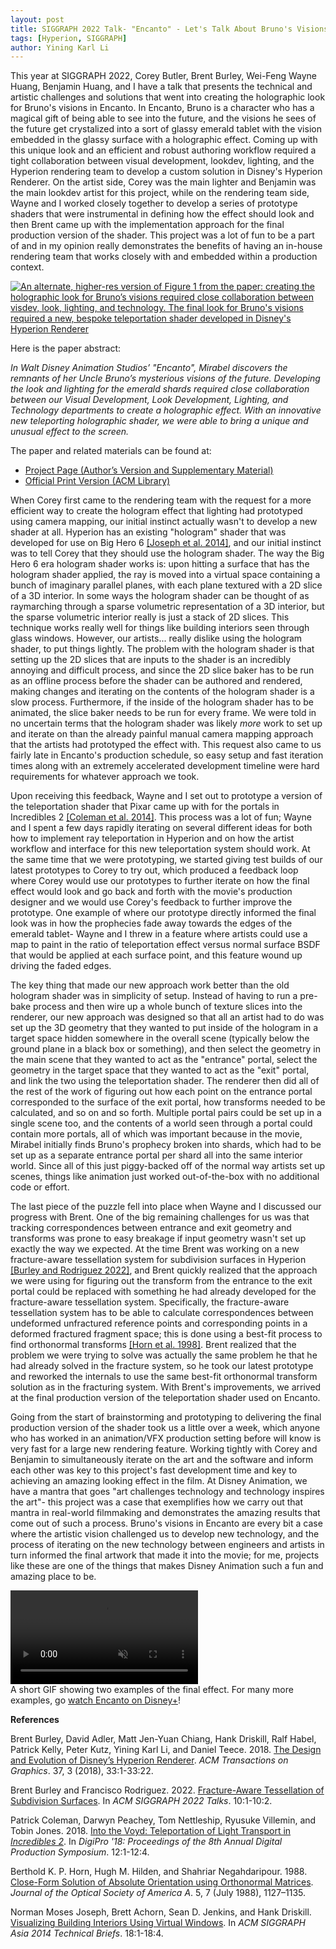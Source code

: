 ```yaml
---
layout: post
title: SIGGRAPH 2022 Talk- "Encanto" - Let's Talk About Bruno's Visions
tags: [Hyperion, SIGGRAPH]
author: Yining Karl Li
---
```


This year at SIGGRAPH 2022, Corey Butler, Brent Burley, Wei-Feng Wayne Huang, Benjamin Huang, and I have a talk that presents the technical and artistic challenges and solutions that went into creating the holographic look for Bruno's visions in Encanto.
In Encanto, Bruno is a character who has a magical gift of being able to see into the future, and the visions he sees of the future get crystalized into a sort of glassy emerald tablet with the vision embedded in the glassy surface with a holographic effect.
Coming up with this unique look and an efficient and robust authoring workflow required a tight collaboration between visual development, lookdev, lighting, and the Hyperion rendering team to develop a custom solution in Disney's Hyperion Renderer.
On the artist side, Corey was the main lighter and Benjamin was the main lookdev artist for this project, while on the rendering team side, Wayne and I worked closely together to develop a series of prototype shaders that were instrumental in defining how the effect should look and then Brent came up with the implementation approach for the final production version of the shader.
This project was a lot of fun to be a part of and in my opinion really demonstrates the benefits of having an in-house rendering team that works closely with and embedded within a production context.

[![An alternate, higher-res version of Figure 1 from the paper: creating the holographic look for Bruno’s visions required close collaboration between visdev, look, lighting, and technology. The final look for Bruno's visions required a new, bespoke teleportation shader developed in Disney's Hyperion Renderer]({{site.url}}/content/images/2022/Aug/encanto-brunos-visions/preview/teaser.jpg)]({{site.url}}/content/images/2022/Aug/encanto-brunos-visions/teaser.png)

Here is the paper abstract:

_In Walt Disney Animation Studios’ "Encanto", Mirabel discovers the remnants of her Uncle Bruno’s mysterious visions of the future. Developing the look and lighting for the emerald shards required close collaboration between our Visual Development, Look Development, Lighting, and Technology departments to create a holographic effect. With an innovative new teleporting holographic shader, we were able to bring a unique and unusual effect to the screen._

The paper and related materials can be found at:

* [Project Page (Author’s Version and Supplementary Material)](https://www.yiningkarlli.com/projects/teleportshader.html)
* [Official Print Version (ACM Library)](https://dl.acm.org/doi/10.1145/3532836.3536269)

When Corey first came to the rendering team with the request for a more efficient way to create the hologram effect that lighting had prototyped using camera mapping, our initial instinct actually wasn't to develop a new shader at all.
Hyperion has an existing "hologram" shader that was developed for use on Big Hero 6 [[Joseph et al. 2014]](https://dl.acm.org/doi/10.1145/2669024.2669029), and our initial instinct was to tell Corey that they should use the hologram shader.
The way the Big Hero 6 era hologram shader works is: upon hitting a surface that has the hologram shader applied, the ray is moved into a virtual space containing a bunch of imaginary parallel planes, with each plane textured with a 2D slice of a 3D interior.
In some ways the hologram shader can be thought of as raymarching through a sparse volumetric representation of a 3D interior, but the sparse volumetric interior really is just a stack of 2D slices.
This technique works really well for things like building interiors seen through glass windows.
However, our artists... really dislike using the hologram shader, to put things lightly.
The problem with the hologram shader is that setting up the 2D slices that are inputs to the shader is an incredibly annoying and difficult process, and since the 2D slice baker has to be run as an offline process before the shader can be authored and rendered, making changes and iterating on the contents of the hologram shader is a slow process.
Furthermore, if the inside of the hologram shader has to be animated, the slice baker needs to be run for every frame.
We were told in no uncertain terms that the hologram shader was likely _more_ work to set up and iterate on than the already painful manual camera mapping approach that the artists had prototyped the effect with.
This request also came to us fairly late in Encanto's production schedule, so easy setup and fast iteration times along with an extremely accelerated development timeline were hard requirements for whatever approach we took.

Upon receiving this feedback, Wayne and I set out to prototype a version of the teleportation shader that Pixar came up with for the portals in Incredibles 2 [[Coleman et al. 2014]](https://dl.acm.org/doi/10.1145/3233085.3233092).
This process was a lot of fun; Wayne and I spent a few days rapidly iterating on several different ideas for both how to implement ray teleportation in Hyperion and on how the artist workflow and interface for this new teleportation system should work.
At the same time that we were prototyping, we started giving test builds of our latest prototypes to Corey to try out, which produced a feedback loop where Corey would use our prototypes to further iterate on how the final effect would look and go back and forth with the movie's production designer and we would use Corey's feedback to further improve the prototype.
One example of where our prototype directly informed the final look was in how the prophecies fade away towards the edges of the emerald tablet- Wayne and I threw in a feature where artists could use a map to paint in the ratio of teleportation effect versus normal surface BSDF that would be applied at each surface point, and this feature wound up driving the faded edges.

The key thing that made our new approach work better than the old hologram shader was in simplicity of setup.
Instead of having to run a pre-bake process and then wire up a whole bunch of texture slices into the renderer, our new approach was designed so that all an artist had to do was set up the 3D geometry that they wanted to put inside of the hologram in a target space hidden somewhere in the overall scene (typically below the ground plane in a black box or something), and then select the geometry in the main scene that they wanted to act as the "entrance" portal, select the geometry in the target space that they wanted to act as the "exit" portal, and link the two using the teleportation shader.
The renderer then did all of the rest of the work of figuring out how each point on the entrance portal corresponded to the surface of the exit portal, how transforms needed to be calculated, and so on and so forth.
Multiple portal pairs could be set up in a single scene too, and the contents of a world seen through a portal could contain more portals, all of which was important because in the movie, Mirabel initially finds Bruno's prophecy broken into shards, which had to be set up as a separate entrance portal per shard all into the same interior world.
Since all of this just piggy-backed off of the normal way artists set up scenes, things like animation just worked out-of-the-box with no additional code or effort.

The last piece of the puzzle fell into place when Wayne and I discussed our progress with Brent.
One of the big remaining challenges for us was that tracking correspondences between entrance and exit geometry and transforms was prone to easy breakage if input geometry wasn't set up exactly the way we expected.
At the time Brent was working on a new fracture-aware tessellation system for subdivision surfaces in Hyperion [[Burley and Rodriguez 2022]](https://dl.acm.org/doi/10.1145/3532836.3536262), and Brent quickly realized that the approach we were using for figuring out the transform from the entrance to the exit portal could be replaced with something he had already developed for the fracture-aware tessellation system.
Specifically, the fracture-aware tessellation system has to be able to calculate correspondences between undeformed unfractured reference points and corresponding points in a deformed fractured fragment space; this is done using a best-fit process to find orthonormal transforms [[Horn et al. 1998]](https://doi.org/10.1364/JOSAA.5.001127).
Brent realized that the problem we were trying to solve was actually the same problem he that he had already solved in the fracture system, so he took our latest prototype and reworked the internals to use the same best-fit orthonormal transform solution as in the fracturing system. 
With Brent's improvements, we arrived at the final production version of the teleportation shader used on Encanto.

Going from the start of brainstorming and prototyping to delivering the final production version of the shader took us a little over a week, which anyone who has worked in an animation/VFX production setting before will know is very fast for a large new rendering feature.
Working tightly with Corey and Benjamin to simultaneously iterate on the art and the software and inform each other was key to this project's fast development time and key to achieving an amazing looking effect in the film.
At Disney Animation, we have a mantra that goes "art challenges technology and technology inspires the art"- this project was a case that exemplifies how we carry out that mantra in real-world filmmaking and demonstrates the amazing results that come out of such a process.
Bruno's visions in Encanto are every bit a case where the artistic vision challenged us to develop new technology, and the process of iterating on the new technology between engineers and artists in turn informed the final artwork that made it into the movie; for me, projects like these are one of the things that makes Disney Animation such a fun and amazing place to be.

<video autoplay muted loop playsinline>
    <source src="{{site.url}}/content/images/2022/Aug/encanto-brunos-visions/visions_loop.mp4" type="video/mp4">
    Your browser does not support the video tag.
</video>
<div class="figcaption">A short GIF showing two examples of the final effect. For many more examples, go <a href="https://www.disneyplus.com/movies/encanto/33q7DY1rtHQH">watch Encanto on Disney+</a>!</div>

**References**

Brent Burley, David Adler, Matt Jen-Yuan Chiang, Hank Driskill, Ralf Habel, Patrick Kelly, Peter Kutz, Yining Karl Li, and Daniel Teece. 2018. [The Design and Evolution of Disney’s Hyperion Renderer](https://doi.org/10.1145/3182159). _ACM Transactions on Graphics_. 37, 3 (2018), 33:1-33:22.

Brent Burley and Francisco Rodriguez. 2022. [Fracture-Aware Tessellation of Subdivision Surfaces](https://dl.acm.org/doi/10.1145/3532836.3536262). In _ACM SIGGRAPH 2022 Talks_. 10:1-10:2.

Patrick Coleman, Darwyn Peachey, Tom Nettleship, Ryusuke Villemin, and Tobin Jones. 2018. [Into the Voyd: Teleportation of Light Transport in _Incredibles 2_](https://dl.acm.org/doi/10.1145/3233085.3233092). In _DigiPro '18: Proceedings of the 8th Annual Digital Production Symposium_. 12:1-12:4.

Berthold K. P. Horn, Hugh M. Hilden, and Shahriar Negahdaripour. 1988. [Close-Form Solution of Absolute Orientation using Orthonormal Matrices](https://doi.org/10.1364/JOSAA.5.001127). _Journal of the Optical Society of America A_. 5, 7 (July 1988), 1127–1135. 

Norman Moses Joseph, Brett Achorn, Sean D. Jenkins, and Hank Driskill. [Visualizing Building Interiors Using Virtual Windows](https://dl.acm.org/doi/abs/10.1145/2669024.2669029). In _ACM SIGGRAPH Asia 2014 Technical Briefs_. 18:1-18:4.


